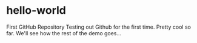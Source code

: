 # hello-world
First GitHub Repository
Testing out Github for the first time. 
Pretty cool so far. 
We'll see how the rest of the demo goes...
